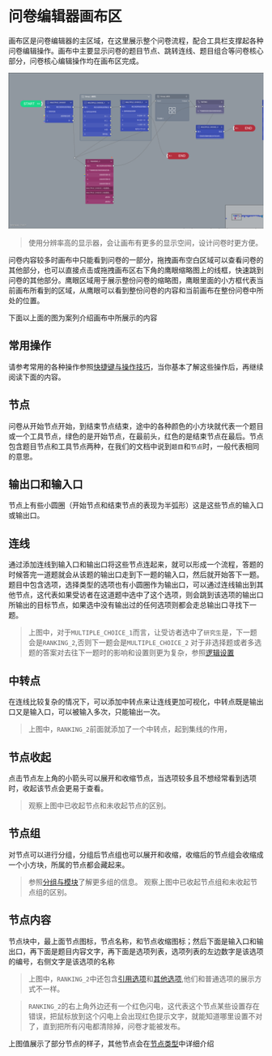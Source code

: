 # 问卷编辑器画布区

画布区是问卷编辑器的主区域，在这里展示整个问卷流程，配合工具栏支撑起各种问卷编辑操作。画布中主要显示问卷的题目节点、跳转连线、题目组合等问卷核心部分，问卷核心编辑操作均在画布区完成。


<img src='./images/canvas.png' width='1000'>


> 使用分辨率高的显示器，会让画布有更多的显示空间，设计问卷时更方便。

问卷内容较多时画布中只能看到问卷的一部分，拖拽画布空白区域可以查看问卷的其他部分，也可以直接点击或拖拽画布区右下角的鹰眼缩略图上的线框，快速跳到问卷的其他部分。鹰眼区域用于展示整份问卷的缩略图，鹰眼里面的小方框代表当前画布所看到的区域，从鹰眼可以看到整份问卷的内容和当前画布在整份问卷中所处的位置。

下面以上面的图为案列介绍画布中所展示的内容

## 常用操作

请参考常用的各种操作参照[快捷键与操作技巧](../shortcut/concept.md)，当你基本了解这些操作后，再继续阅读下面的内容。


## 节点
问卷从开始节点开始，到结束节点结束，途中的各种颜色的小方块就代表一个题目或一个工具节点，绿色的是开始节点，在最前头，红色的是结束节点在最后。节点包含题目节点和工具节点两种，在我们的文档中说到`题目`和`节点`时，一般代表相同的意思。

## 输出口和输入口

节点上有些小圆圈（开始节点和结束节点的表现为半弧形）这是这些节点的输入口或输出口。

## 连线
通过添加连线到输入口和输出口将这些节点连起来，就可以形成一个流程，答题的时候答完一道题就会从该题的输出口走到下一题的输入口，然后就开始答下一题。
题目中包含选项，选择类型的选项也有小圆圈作为输出口，可以通过连线输出到其他节点，这代表如果受访者在这道题中选中了这个选项，则会跳到该选项的输出口所输出的目标节点，如果选中没有输出过的任何选项则都会走总输出口寻找下一题。
> 上图中，对于`MULTIPLE_CHOICE_1`而言，让受访者选中了`研究生`是，下一题会是`RANKING_2`,否则下一题会是`MULTIPLE_CHOICE_2`
> 对于非选择题或者多选题的答案对去往下一题时的影响和设置则更为复杂，参照[逻辑设置](../logic/concept.md)

## 中转点

在连线比较复杂的情况下，可以添加中转点来让连线更加可视化，中转点既是输出口又是输入口，可以被输入多次，只能输出一次。
> 上图中，`RANKING_2`前面就添加了一个中转点，起到集线的作用，

## 节点收起
点击节点左上角的小箭头可以展开和收缩节点，当选项较多且不想经常看到选项时，收起该节点会更易于查看。
> 观察上图中已收起节点和未收起节点的区别。

## 节点组
对节点可以进行分组，分组后节点组也可以展开和收缩，收缩后的节点组会收缩成一个小方块，所属的节点都会藏起来。
> 参照[分组与模块](../groups/concept.md)了解更多组的信息。
> 观察上图中已收起节点组和未收起节点组的区别。

## 节点内容
节点块中，最上面节点图标，节点名称，和节点收缩图标；然后下面是输入口和输出口，再下面是题目内容文字，再下面是选项列表，选项列表的左边数字是该选项的编号，右侧文字是该选项的名称
> 上图中，`RANKING_2`中还包含[引用选项](../opt-reference/concept.md)和[其他选项](../node-setting/other-option.md),他们和普通选项的展示方式不一样。

> `RANKING_2`的右上角外边还有一个红色闪电，这代表这个节点某些设置存在错误，把鼠标放到这个闪电上会出现红色提示文字，就能知道哪里设置不对了，直到把所有闪电都清除掉，问卷才能被发布。


上图值展示了部分节点的样子，其他节点会在[节点类型](../nodes/concept.md)中详细介绍
